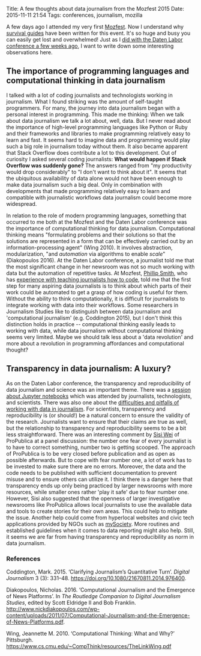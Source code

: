 Title: A few thoughts about data journalism from the Mozfest 2015
Date: 2015-11-11 21:54
Tags: conferences, journalism, mozilla

A few days ago I attended my very first [Mozfest](http://web.archive.org/web/20160108225114/https://2015.mozillafestival.org/). Now I understand why [survival guides](http://web.archive.org/web/20131024125125/http://digitalbydefault.com/2013/10/19/mozfest-survival-guide/) have been written for this event. It's so huge and busy you can easily get lost and overwhelmed! Just as I [did with the Daten Labor conference a few weeks ago]({filename}/blog/2015-10-26-daten-labor-2015.md), I want to write down some interesting observations here.

## The importance of programming languages and computational thinking in data journalism

I talked with a lot of coding journalists and technologists working in journalism. What I found striking was the amount of self-taught programmers. For many, the journey into data journalism began with a personal interest in programming. This made me thinking: When we talk about data journalism we talk a lot about, well, data. But I never read about the importance of high-level programming languages like Python or Ruby and their frameworks and libraries to make programming relatively easy to learn and fast. It seems hard to imagine data and programming would play such a big role in journalism today without them. It also became apparent that Stack Overflow does contribute a lot to this development. Out of curiosity I asked several coding journalists: **What would happen if Stack Overflow was suddenly gone?** The answers ranged from "my productivity would drop considerably" to "I don't want to think about it". It seems that the ubiquitous availability of data alone would not have been enough to make data journalism such a big deal. Only in combination with developments that made programming relatively easy to learn and compatible with journalistic workflows data journalism could become more widespread.

In relation to the role of modern programming languages, something that occurred to me both at the Mozfest and the Daten Labor conference was the importance of computational thinking for data journalism. Computational thinking means "formulating problems and their solutions so that the solutions are represented in a form that can be effectively carried out by an information-processing agent" (Wing 2010). It involves abstraction, modularization, "and *automation* via algorithms to enable *scale*" (Diakopoulos 2016). At the Daten Labor conference, a journalist told me that the most significant change in her newsroom was not so much working with data but the automation of repetitive tasks. At Mozfest, [Phillip Smith](http://web.archive.org/web/20151104063300/https://twitter.com/phillipadsmith), who has [experience with teaching journalists how to code](http://web.archive.org/web/20160419001716/http://www.phillipadsmith.com/2015/10/mozfest-learn-to-code.html), told me that the first step for many aspiring data journalists is to think about which parts of their work could be automated to get a grasp of how coding is useful for them. Without the ability to think computationally, it is difficult for journalists to integrate working with data into their workflows. Some researchers in Journalism Studies like to distinguish between data journalism and 'computational journalism' (e.g. Coddington 2015), but I don't think this distinction holds in practice -- computational thinking easily leads to working with data, while data journalism without computational thinking seems very limited. Maybe we should talk less about a 'data revolution' and more about a revolution in programming affordances and computational thought?

## Transparency in data journalism: A luxury?

As on the Daten Labor conference, the transparency and reproducibility of data journalism and science was an important theme. There was a [session about Jupyter notebooks](https://app.mozillafestival.org/#_session-543) which was attended by journalists, technologists, and scientists. There was also one about the [difficulties and pitfalls of working with data in journalism](https://app.mozillafestival.org/#_session-205). For scientists, transparency and reproducibility is (or should!) be a natural concern to ensure the validity of the research. Journalists want to ensure that their claims are true as well, but the relationship to transparency and reproducibility seems to be a bit less straightforward. There was an interesting comment by [Sisi Wei](http://web.archive.org/web/20150824225000/https://twitter.com/sisiwei) of ProPublica at a panel discussion: the number one fear of every journalist is to have to correct something, number two is getting scooped. The approach of ProPublica is to be very closed before publication and as open as possible afterwards. But to cope with fear number one, a lot of work has to be invested to make sure there are no errors. Moreover, the data and the code needs to be published with sufficient documentation to prevent misuse and to ensure others can utilize it. I think there is a danger here that transparency ends up only being practiced by larger newsrooms with more resources, while smaller ones rather 'play it safe' due to fear number one. However, Sisi also suggested that the openness of larger investigative newsrooms like ProPublica allows local journalists to use the available data and tools to create stories for their own areas. This could help to mitigate the issue. Another help could come from hyperlocal websites and civic tech applications provided by NGOs such as [mySociety](http://web.archive.org/web/20151108212610/https://www.mysociety.org/). More routines and established guidelines when it comes to data reporting might also help. Still, it seems we are far from having transparency and reproducibility as norm in data journalism.

### References

Coddington, Mark. 2015. ‘Clarifying Journalism’s Quantitative Turn’. _Digital Journalism_ 3 (3): 331–48. <https://doi.org/10.1080/21670811.2014.976400>.

Diakopoulos, Nicholas. 2016. ‘Computational Journalism and the Emergence of News Platforms’. In _The Routledge Companion to Digital Journalism Studies_, edited by Scott Eldridge II and Bob Franklin. <http://www.nickdiakopoulos.com/wp-content/uploads/2011/07/Computational-Journalism-and-the-Emergence-of-News-Platforms.pdf>.

Wing, Jeannette M. 2010. ‘Computational Thinking: What and Why?’ Pittsburgh. <https://www.cs.cmu.edu/~CompThink/resources/TheLinkWing.pdf>
